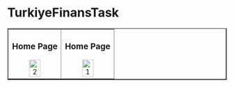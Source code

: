 # TurkiyeFinansTask

<table border=2>
<tr align=center>
  <td><h3>Home Page</h3><img src="https://user-images.githubusercontent.com/34661162/184259798-815f925e-b1ea-452a-99b0-0b100666b778.png" alt="2" width=50%></td>
  <td><h3>Home Page</h3><img src="https://user-images.githubusercontent.com/34661162/184259794-75838c01-48d9-47bb-9cef-0e036bee85f9.png" alt="1" width=50%></td>
</tr>
  
